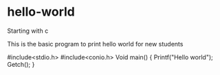 # hello-world
Starting with c

This is the basic program to print hello world for new students

#include<stdio.h>
#include<conio.h>
Void main()
{
     Printf("Hello world");
     Getch();
}
